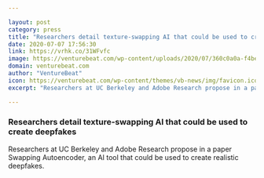 ```yaml
---

layout: post
category: press
title: "Researchers detail texture-swapping AI that could be used to create deepfakes"
date: 2020-07-07 17:56:30
link: https://vrhk.co/31WFvfc
image: https://venturebeat.com/wp-content/uploads/2020/07/360c0a0a-f4be-4b50-b777-cad2455fb880-e1594141756134.png?w=1200&strip=all
domain: venturebeat.com
author: "VentureBeat"
icon: https://venturebeat.com/wp-content/themes/vb-news/img/favicon.ico
excerpt: "Researchers at UC Berkeley and Adobe Research propose in a paper Swapping Autoencoder, an AI tool that could be used to create realistic deepfakes."

---
```


### Researchers detail texture-swapping AI that could be used to create deepfakes

Researchers at UC Berkeley and Adobe Research propose in a paper Swapping Autoencoder, an AI tool that could be used to create realistic deepfakes.